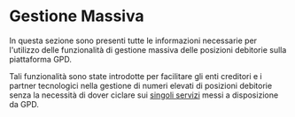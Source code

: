 # Gestione Massiva

In questa sezione sono presenti tutte le informazioni necessarie per l'utilizzo delle funzionalità di gestione massiva delle posizioni debitorie sulla piattaforma GPD.

Tali funzionalità sono state introdotte per facilitare gli enti creditori e i partner tecnologici nella gestione di numeri elevati di posizioni debitorie senza la necessità di dover ciclare sui [singoli servizi](../operazioni-disponibili.md) messi a disposizione da GPD.
